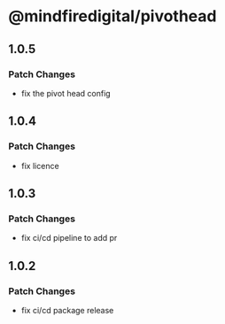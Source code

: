 # @mindfiredigital/pivothead

## 1.0.5

### Patch Changes

- fix the pivot head config

## 1.0.4

### Patch Changes

- fix licence

## 1.0.3

### Patch Changes

- fix ci/cd pipeline to add pr

## 1.0.2

### Patch Changes

- fix ci/cd package release
